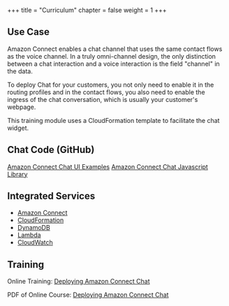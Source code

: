 +++
title = "Curriculum"
chapter = false
weight = 1
+++

## Use Case

Amazon Connect enables a chat channel that uses the same contact flows as the voice channel. In a truly omni-channel design, the only distinction between a chat interaction and a voice interaction is the field "channel" in the data.

To deploy Chat for your customers, you not only need to enable it in the routing profiles and in the contact flows, you also need to enable the ingress of the chat conversation, which is usually your customer's webpage.

This training module uses a CloudFormation template to facilitate the chat widget.


## Chat Code (GitHub)
[Amazon Connect Chat UI Examples](https://github.com/amazon-connect/amazon-connect-chat-ui-examples)
[Amazon Connect Chat Javascript Library](https://github.com/amazon-connect/amazon-connect-chatjs)


## Integrated Services
+ [Amazon Connect](https://aws.amazon.com/connect/)
+ [CloudFormation](https://aws.amazon.com/cloudformation/)
+ [DynamoDB](https://aws.amazon.com/dynamodb/)
+ [Lambda](https://aws.amazon.com/lambda/)
+ [CloudWatch](https://aws.amazon.com/cloudwatch/)


## Training
Online Training:  [Deploying Amazon Connect Chat](https://psa-workshop-chat.s3-us-west-2.amazonaws.com/index.html)

PDF of Online Course:  [Deploying Amazon Connect Chat](https://psa-workshop-chat.s3-us-west-2.amazonaws.com/deploying-amazon-connect-chat-wSHJPGHZ.pdf)
